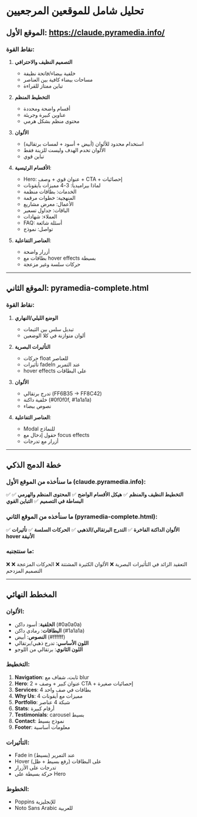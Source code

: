 # تحليل شامل للموقعين المرجعيين

## الموقع الأول: https://claude.pyramedia.info/

### نقاط القوة:
1. **التصميم النظيف والاحترافي**
   - خلفية بيضاء/فاتحة نظيفة
   - مساحات بيضاء كافية بين العناصر
   - تباين ممتاز للقراءة

2. **التخطيط المنظم**
   - أقسام واضحة ومحددة
   - عناوين كبيرة وجريئة
   - محتوى منظم بشكل هرمي

3. **الألوان**
   - استخدام محدود للألوان (أبيض + أسود + لمسات برتقالية)
   - الألوان تخدم الهدف وليست للزينة فقط
   - تباين قوي

4. **الأقسام الرئيسية**:
   - Hero: عنوان قوي + وصف + CTA + إحصائيات
   - لماذا بيراميديا: 3-4 مميزات بأيقونات
   - الخدمات: بطاقات منظمة
   - المنهجية: خطوات مرقمة
   - الأعمال: معرض مشاريع
   - الباقات: جداول تسعير
   - العملاء: شهادات
   - FAQ: أسئلة شائعة
   - تواصل: نموذج

5. **العناصر التفاعلية**:
   - أزرار واضحة
   - بطاقات مع hover effects بسيطة
   - حركات سلسة وغير مزعجة

---

## الموقع الثاني: pyramedia-complete.html

### نقاط القوة:
1. **الوضع الليلي/النهاري**
   - تبديل سلس بين الثيمات
   - ألوان متوازنة في كلا الوضعين

2. **التأثيرات البصرية**
   - حركات float للعناصر
   - تأثيرات fadeIn عند التمرير
   - hover effects على البطاقات

3. **الألوان**
   - تدرج برتقالي (FF6B35 → FF8C42)
   - خلفية داكنة (#0f0f0f, #1a1a1a)
   - نصوص بيضاء

4. **العناصر التفاعلية**:
   - Modal للنماذج
   - حقول إدخال مع focus effects
   - أزرار مع تدرجات

---

## خطة الدمج الذكي

### ما سنأخذه من الموقع الأول (claude.pyramedia.info):
✅ **التخطيط النظيف والمنظم**
✅ **هيكل الأقسام الواضح**
✅ **المحتوى المنظم والهرمي**
✅ **البساطة في التصميم**
✅ **التباين القوي**

### ما سنأخذه من الموقع الثاني (pyramedia-complete.html):
✅ **الألوان الداكنة الفاخرة**
✅ **التدرج البرتقالي/الذهبي**
✅ **الحركات السلسة**
✅ **تأثيرات hover الأنيقة**

### ما سنتجنبه:
❌ التعقيد الزائد في التأثيرات البصرية
❌ الألوان الكثيرة المشتتة
❌ الحركات المزعجة
❌ التصميم المزدحم

---

## المخطط النهائي

### الألوان:
- **الخلفية**: أسود داكن (#0a0a0a)
- **البطاقات**: رمادي داكن (#1a1a1a)
- **النصوص**: أبيض (#ffffff)
- **اللون الأساسي**: تدرج ذهبي/برتقالي
- **اللون الثانوي**: برتقالي من اللوجو

### التخطيط:
1. **Navigation**: ثابت، شفاف مع blur
2. **Hero**: عنوان كبير + وصف + 2 CTA + إحصائيات صغيرة
3. **Services**: 4 بطاقات في صف واحد
4. **Why Us**: 4 مميزات مع أيقونات
5. **Portfolio**: شبكة 4 عناصر
6. **Stats**: أرقام كبيرة
7. **Testimonials**: carousel بسيط
8. **Contact**: نموذج بسيط
9. **Footer**: معلومات أساسية

### التأثيرات:
- Fade in عند التمرير (بسيط)
- Hover على البطاقات (رفع بسيط + ظل)
- تدرجات على الأزرار
- حركة بسيطة على Hero

### الخطوط:
- Poppins للإنجليزية
- Noto Sans Arabic للعربية

